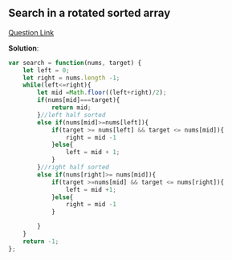 ## Search in a rotated sorted array

[Question Link](https://leetcode.com/problems/search-in-rotated-sorted-array/description/)

**Solution**:

```javascript
var search = function(nums, target) {
    let left = 0;
    let right = nums.length -1;
    while(left<=right){
        let mid =Math.floor((left+right)/2);
        if(nums[mid]===target){
            return mid;
        }//left half sorted
        else if(nums[mid]>=nums[left]){
            if(target >= nums[left] && target <= nums[mid]){
                right = mid -1
            }else{
                left = mid + 1;
            }
        }//right half sorted
        else if(nums[right]>= nums[mid]){
            if(target >=nums[mid] && target <= nums[right]){
                left = mid +1;
            }else{
                right = mid -1
            }

        }
    }
    return -1;
};
```